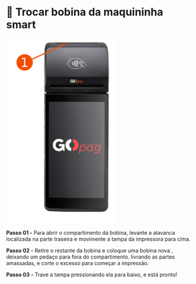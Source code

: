 # 🧾 Trocar bobina da maquininha smart

![](../assets/prints/maquininha_smart_trocar_bobina.png)

**Passo 01 -** Para abrir o compartimento da bobina, levante a alavanca localizada na parte traseira e movimente a tampa da impressora para cima.

**Passo 02 -** Retire o restante da bobina e coloque uma bobina nova , deixando um pedaço para fora do compartimento. livrando as partes amassadas, e corte o excesso para começar a impressão.

**Passo 03 -** Trave a tampa pressionando ela para baixo, e está pronto!
